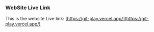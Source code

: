 ### WebSite Live Link

This is the website Live link: [https://git-play.vercel.app/](https://git-play.vercel.app/)
